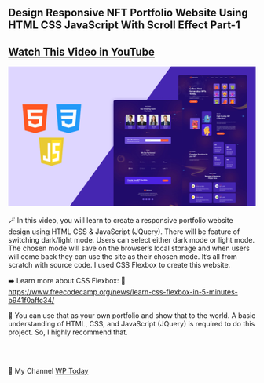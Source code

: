 <h2>Design Responsive NFT Portfolio Website Using HTML CSS JavaScript With Scroll Effect Part-1</h2>

<a href='https://youtu.be/8xdnPI6N_fQ' target='_blank'><h2>Watch This Video in YouTube</h2></a>

<a href="https://youtu.be/8xdnPI6N_fQ" target='_blank'><img src="https://github.com/wptoday/Monteno-Part--1/blob/main/preview.png?raw=true" alt="Abstrak" border="0" max-width='50%' ></a>
</br></br>
🪄 In this video, you will learn to create a responsive portfolio website design using HTML CSS & JavaScript (JQuery). There will be feature of switching dark/light mode. Users can select either dark mode or light mode. The chosen mode will save on the browser’s local storage and when users will come back they can use the site as their chosen mode. It’s all from scratch with source code. I used CSS Flexbox to create this website. 

➡️ Learn more about CSS Flexbox: 
🔗 https://www.freecodecamp.org/news/learn-css-flexbox-in-5-minutes-b941f0affc34/

🌺 You can use that as your own portfolio and show that to the world. A basic understanding of HTML, CSS, and JavaScript (JQuery) is required to do this project. So, I highly recommend that.

</br></br>



🔗 My Channel <a href='//www.youtube.com/channel/UCKr4VRLJU3bhQ-scnvQSKjQ/'>WP Today</a>
<!---
wptoday/wptoday is a ✨ special ✨ repository because its `README.md` (this file) appears on your GitHub profile.
You can click the Preview link to take a look at your changes.
--->
